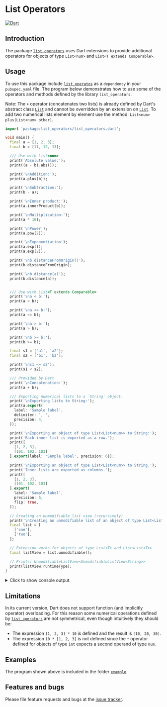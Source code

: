 # List Operators
[![Dart](https://github.com/simphotonics/list_operators/actions/workflows/dart.yml/badge.svg)](https://github.com/simphotonics/list_operators/actions/workflows/dart.yml)

## Introduction
The package [`list_operators`][list_operators] uses Dart extensions to provide additional operators for objects of type `List<num>` and `List<T extends Comparable>`.

## Usage
To use this package include [`list_operatos`][list_operators] as a `dependency` in your `pubspec.yaml` file.
The program below demonstrates how to use some of the operators and methods defined by the library `list_operators`.

Note: The `+` operator (concatenates two lists) is already defined by Dart's abstract class [`List`][List] and
cannot be overridden by an extension on [`List`][List].
To add two numerical lists element by element use the method: `List<num> plus(List<num> other)`.


```Dart
import 'package:list_operators/list_operators.dart';

void main() {
  final a = [1, 2, 3];
  final b = [11, 12, 13];

  /// Use with List<num>
  print('Absolute value:');
  print((a - b).abs());

  print('\nAddition:');
  print(a.plus(b));

  print('\nSubtraction:');
  print(b - a);

  print('\nInner product:');
  print(a.innerProduct(b));

  print('\nMultiplication:');
  print(a * 10);

  print('\nPower');
  print(a.pow(2));

  print('\nExponentiation');
  print(a.exp());
  print(a.exp(2));

  print('\nb.distanceFromOrigin()');
  print(b.distanceFromOrigin);

  print('\nb.distance(a)');
  print(b.distance(a));


  /// Use with List<T extends Comparable>
  print('\na < b:');
  print(a < b);

  print('\na <= b:');
  print(a <= b);

  print('\na > b:');
  print(a > b);

  print('\nb >= b:');
  print(b >= b);

  final s1 = ['a1', 'a2'];
  final s2 = ['b1', 'b2'];

  print('\ns1 <= s2');
  print(s1 < s2);

  /// Provided by Dart
  print('\nConcatenation:');
  print(a + b);

  /// Exporting numerical lists to a `String` object.
  print('\nExporting lists to String:');
  print(a.export(
    label: 'Sample label',
    delimiter: ', ',
    precision: 4,
  ));

  print('\nExporting an object of type List<List<num>> to String:');
  print('Each inner list is exported as a row.');
  print([
    [1, 2, 3],
    [101, 102, 103]
  ].export(label: 'Sample label', precision: 6));

  print('\nExporting an object of type List<List<num>> to String.');
  print('Inner lists are exported as columns.');
  print([
    [1, 2, 3],
    [101, 102, 103]
  ].export(
    label: 'Sample label',
    precision: 6,
    flip: true,
  ));

  // Creating an unmodifiable list view (recursively)
  print('\nCreating an unmodifiable list of an object of type List<List<T>>:');
  final list = [
    ['one'],
    ['two'],
  ];

  // Extension works for objects of type List<T> and List<List<T>>
  final listView = list.unmodifiable();

  // Prints: UnmodifiableListView<UnmodifiableListView<String>>
  print(listView.runtimeType);
}

```
<details><summary> Click to show console output.</summary>

```Console

dan@nano:~/list_operators$ dart example/bin/example.dart
Absolute value:
[10, 10, 10]

Addition:
[12, 14, 16]

Subtraction:
[10, 10, 10]

Scalar product:
74

Multiplication:
[10, 20, 30]

Power
[1, 4, 9]

b.distanceFromOrigin()
20.83266665599966

b.distance(a)
17.320508075688775

a < b:
true

a <= b:
true

a > b:
false

b >= b:
true

s1 <= s2
true

Concatenation:
[1, 2, 3, 11, 12, 13]

Exporting lists to String:
Sample label
1.000,
2.000,
3.000,


Exporting an object of type List<List<num>> to String:
Each inner list is exported as a row.
Sample label
1.00000 2.00000 3.00000
101.000 102.000 103.000


Exporting an object of type List<List<num>> to String.
Inner lists are exported as columns.
Sample label
1.00000 101.000
2.00000 102.000
3.00000 103.000


Creating an unmodifiable list view of an object of type List<List<T>>:
[[one], [two]]   runtimeType: UnmodifiableListView<UnmodifiableListView<String>>

```

</details>


## Limitations

In its current version, Dart does not support function (and implicitly operator) overloading.
For this reason some numerical operations defined by [`list_operators`][list_operators]
are not symmetrical, even though intuitively they should be:
- The expression `[1, 2, 3] * 10` is defined and the result is `[10, 20, 30]`.
- The expression `10 * [1, 2, 3]` is not defined since the `*` operator defined for objects of type `int`
expects a second operand of type `num`.

## Examples

The program shown above is included in the folder [`example`][example].

## Features and bugs

Please file feature requests and bugs at the [issue tracker][tracker].

[tracker]: https://github.com/simphotonics/list_operators/issues

[list_operators]: https://pub.dev/packages/list_operators

[List]: https://api.dart.dev/stable/dart-core/List-class.html

[example]: https://github.com/simphotonics/list_operators/tree/main/example
